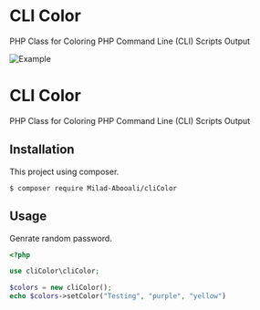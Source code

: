 # CLI Color

PHP Class for Coloring PHP Command Line (CLI) Scripts Output

![Example](https://i.ibb.co/273hyj1/Capture.png)

# CLI Color
PHP Class for Coloring PHP Command Line (CLI) Scripts Output

## Installation
This project using composer.
```
$ composer require Milad-Abooali/cliColor
```

## Usage
Genrate random password.
```php
<?php

use cliColor\cliColor;

$colors = new cliColor();
echo $colors->setColor("Testing", "purple", "yellow")
```
